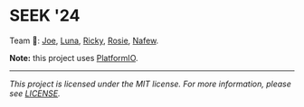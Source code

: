 # SEEK '24

Team :wave:: [Joe](https://github.com/jdtech3), [Luna](https://github.com/luna49), [Ricky](https://github.com/rickyzhu2004), [Rosie](https://github.com/rosieyxl), [Nafew](https://github.com/Nafew-I).

**Note:** this project uses [PlatformIO](https://platformio.org).

---

*This project is licensed under the MIT license. For more information, please see [LICENSE](./LICENSE).*

